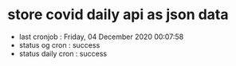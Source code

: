 # store covid daily api as json data

- last cronjob : Friday, 04 December 2020 00:07:58
- status og cron : success
- status daily cron : success
      
      